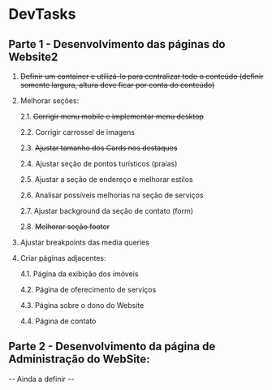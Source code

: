 <h1>DevTasks</h1>

<h2>Parte 1 - Desenvolvimento das páginas do Website2</h2>

1. <s> Definir um container e utilizá-lo para centralizar todo o conteúdo (definir somente largura, altura deve ficar por conta do conteúdo) </s>

2. Melhorar seções:
    <p>2.1. <s>Corrigir menu mobile e implementar menu desktop</s></p>
    <p>2.2. Corrigir carrossel de imagens</p>
    <p>2.3. <s>Ajustar tamanho dos Cards nos destaques</s></p>
    <p>2.4. Ajustar seção de pontos turísticos (praias)</p>
    <p>2.5. Ajustar a seção de endereço e melhorar estilos</p>
    <p>2.6. Analisar possíveis melhorias na seção de serviços</p>
    <p>2.7. Ajustar background da seção de contato (form)</p>
    <p>2.8. <s>Melhorar seção footer</s></p>

3. Ajustar breakpoints das media queries
4. Criar páginas adjacentes:
    <p>4.1. Página da exibição dos imóveis</p>
    <p>4.2. Página de oferecimento de serviços</p>
    <p>4.3. Página sobre o dono do Website</p>
    <p>4.4. Página de contato</p>

<h2>Parte 2 - Desenvolvimento da página de Administração do WebSite:</h2>
    -- Ainda a definir --
